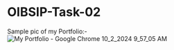 # OIBSIP-Task-02



Sample pic of my Portfolio:-
![My Portfolio - Google Chrome 10_2_2024 9_57_05 AM](https://github.com/user-attachments/assets/2abac8ee-9c48-4291-9359-3cb336e7c81e)
